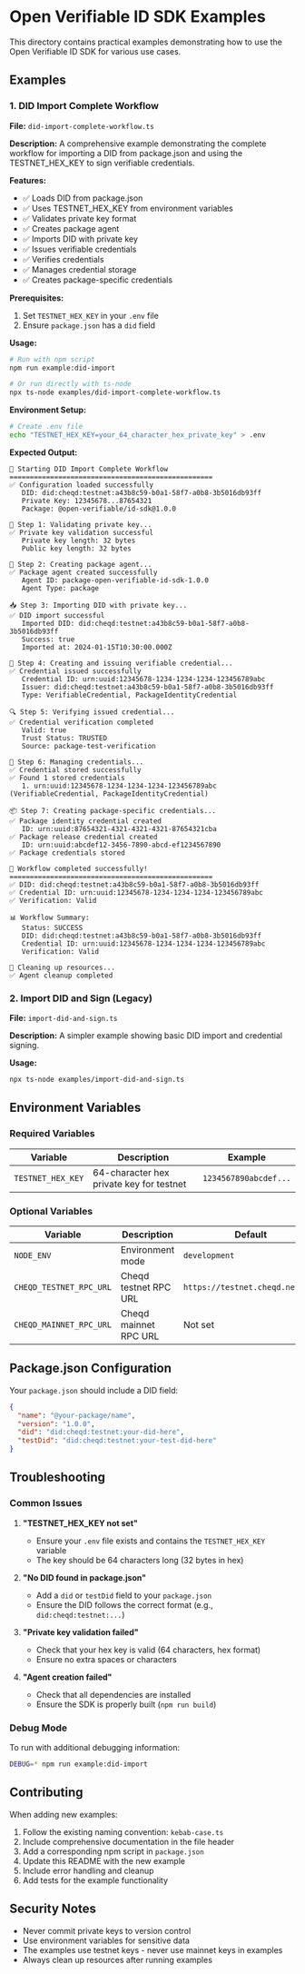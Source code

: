 # Open Verifiable ID SDK Examples

This directory contains practical examples demonstrating how to use the Open Verifiable ID SDK for various use cases.

## Examples

### 1. DID Import Complete Workflow

**File:** `did-import-complete-workflow.ts`

**Description:** A comprehensive example demonstrating the complete workflow for importing a DID from package.json and using the TESTNET_HEX_KEY to sign verifiable credentials.

**Features:**
- ✅ Loads DID from package.json
- ✅ Uses TESTNET_HEX_KEY from environment variables
- ✅ Validates private key format
- ✅ Creates package agent
- ✅ Imports DID with private key
- ✅ Issues verifiable credentials
- ✅ Verifies credentials
- ✅ Manages credential storage
- ✅ Creates package-specific credentials

**Prerequisites:**
1. Set `TESTNET_HEX_KEY` in your `.env` file
2. Ensure `package.json` has a `did` field

**Usage:**
```bash
# Run with npm script
npm run example:did-import

# Or run directly with ts-node
npx ts-node examples/did-import-complete-workflow.ts
```

**Environment Setup:**
```bash
# Create .env file
echo "TESTNET_HEX_KEY=your_64_character_hex_private_key" > .env
```

**Expected Output:**
```
🚀 Starting DID Import Complete Workflow
==================================================
✅ Configuration loaded successfully
   DID: did:cheqd:testnet:a43b8c59-b0a1-58f7-a0b8-3b5016db93ff
   Private Key: 12345678...87654321
   Package: @open-verifiable/id-sdk@1.0.0

🔑 Step 1: Validating private key...
✅ Private key validation successful
   Private key length: 32 bytes
   Public key length: 32 bytes

🤖 Step 2: Creating package agent...
✅ Package agent created successfully
   Agent ID: package-open-verifiable-id-sdk-1.0.0
   Agent Type: package

📥 Step 3: Importing DID with private key...
✅ DID import successful
   Imported DID: did:cheqd:testnet:a43b8c59-b0a1-58f7-a0b8-3b5016db93ff
   Success: true
   Imported at: 2024-01-15T10:30:00.000Z

📜 Step 4: Creating and issuing verifiable credential...
✅ Credential issued successfully
   Credential ID: urn:uuid:12345678-1234-1234-1234-123456789abc
   Issuer: did:cheqd:testnet:a43b8c59-b0a1-58f7-a0b8-3b5016db93ff
   Type: VerifiableCredential, PackageIdentityCredential

🔍 Step 5: Verifying issued credential...
✅ Credential verification completed
   Valid: true
   Trust Status: TRUSTED
   Source: package-test-verification

💾 Step 6: Managing credentials...
✅ Credential stored successfully
✅ Found 1 stored credentials
   1. urn:uuid:12345678-1234-1234-1234-123456789abc (VerifiableCredential, PackageIdentityCredential)

📦 Step 7: Creating package-specific credentials...
✅ Package identity credential created
   ID: urn:uuid:87654321-4321-4321-4321-87654321cba
✅ Package release credential created
   ID: urn:uuid:abcdef12-3456-7890-abcd-ef1234567890
✅ Package credentials stored

🎉 Workflow completed successfully!
==================================================
✅ DID: did:cheqd:testnet:a43b8c59-b0a1-58f7-a0b8-3b5016db93ff
✅ Credential ID: urn:uuid:12345678-1234-1234-1234-123456789abc
✅ Verification: Valid

📊 Workflow Summary:
   Status: SUCCESS
   DID: did:cheqd:testnet:a43b8c59-b0a1-58f7-a0b8-3b5016db93ff
   Credential ID: urn:uuid:12345678-1234-1234-1234-123456789abc
   Verification: Valid

🧹 Cleaning up resources...
✅ Agent cleanup completed
```

### 2. Import DID and Sign (Legacy)

**File:** `import-did-and-sign.ts`

**Description:** A simpler example showing basic DID import and credential signing.

**Usage:**
```bash
npx ts-node examples/import-did-and-sign.ts
```

## Environment Variables

### Required Variables

| Variable | Description | Example |
|----------|-------------|---------|
| `TESTNET_HEX_KEY` | 64-character hex private key for testnet | `1234567890abcdef...` |

### Optional Variables

| Variable | Description | Default |
|----------|-------------|---------|
| `NODE_ENV` | Environment mode | `development` |
| `CHEQD_TESTNET_RPC_URL` | Cheqd testnet RPC URL | `https://testnet.cheqd.network` |
| `CHEQD_MAINNET_RPC_URL` | Cheqd mainnet RPC URL | Not set |

## Package.json Configuration

Your `package.json` should include a DID field:

```json
{
  "name": "@your-package/name",
  "version": "1.0.0",
  "did": "did:cheqd:testnet:your-did-here",
  "testDid": "did:cheqd:testnet:your-test-did-here"
}
```

## Troubleshooting

### Common Issues

1. **"TESTNET_HEX_KEY not set"**
   - Ensure your `.env` file exists and contains the `TESTNET_HEX_KEY` variable
   - The key should be 64 characters long (32 bytes in hex)

2. **"No DID found in package.json"**
   - Add a `did` or `testDid` field to your `package.json`
   - Ensure the DID follows the correct format (e.g., `did:cheqd:testnet:...`)

3. **"Private key validation failed"**
   - Check that your hex key is valid (64 characters, hex format)
   - Ensure no extra spaces or characters

4. **"Agent creation failed"**
   - Check that all dependencies are installed
   - Ensure the SDK is properly built (`npm run build`)

### Debug Mode

To run with additional debugging information:

```bash
DEBUG=* npm run example:did-import
```

## Contributing

When adding new examples:

1. Follow the existing naming convention: `kebab-case.ts`
2. Include comprehensive documentation in the file header
3. Add a corresponding npm script in `package.json`
4. Update this README with the new example
5. Include error handling and cleanup
6. Add tests for the example functionality

## Security Notes

- Never commit private keys to version control
- Use environment variables for sensitive data
- The examples use testnet keys - never use mainnet keys in examples
- Always clean up resources after running examples 